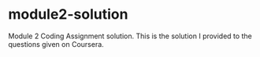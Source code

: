 # module2-solution
Module 2 Coding Assignment solution. This is the solution I provided to the questions given on Coursera.
